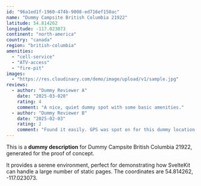 ```yaml
---
id: "96a1ed1f-1960-474b-9008-ed716ef150ac"
name: "Dummy Campsite British Columbia 21922"
latitude: 54.814262
longitude: -117.023073
continent: "north-america"
country: "canada"
region: "british-columbia"
amenities:
  - "cell-service"
  - "ATV-access"
  - "fire-pit"
images:
  - "https://res.cloudinary.com/demo/image/upload/v1/sample.jpg"
reviews:
  - author: "Dummy Reviewer A"
    date: "2025-03-020"
    rating: 4
    comment: "A nice, quiet dummy spot with some basic amenities."
  - author: "Dummy Reviewer B"
    date: "2025-02-03"
    rating: 2
    comment: "Found it easily. GPS was spot on for this dummy location."
---
```


This is a **dummy description** for Dummy Campsite British Columbia 21922, generated for the proof of concept.

It provides a serene environment, perfect for demonstrating how SvelteKit can handle a large number of static pages. The coordinates are 54.814262, -117.023073.
